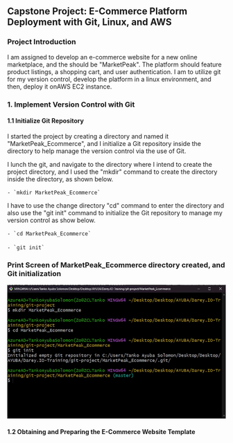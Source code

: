 ## Capstone Project: E-Commerce Platform Deployment with Git, Linux, and AWS

### Project Introduction
I am assigned to develop an e-commerce website for a new online marketplace, and the should be "MarketPeak". The platform should feature product listings, a shopping cart, and user authentication. I am to utilize git for my version control, develop the platform in a linux environment, and then, deploy it onAWS EC2 instance.

### 1. Implement Version Control with Git
#### 1.1 Initialize Git Repository
I started the project by creating a directory and named it "MarketPeak_Ecommerce", and I initialize a Git repository inside the directory to help manage the version control via the use of Git.

I lunch the git, and navigate to the directory where I intend to create the project directory, and I used the "mkdir" command to create the directory inside the directory, as shown below.

    - `mkdir MarketPeak_Ecommerce`

I have to use the change directory "cd" command to enter the directory and also use the "git init" command to initialize the Git repository to manage my version control as show below.

    - `cd MarketPeak_Ecommerce`

    - `git init`

### Print Screen of MarketPeak_Ecommerce directory created, and Git initialization

![mkdir, git init](./images/create_marketpeak_Ecommerce.jpg)

#### 1.2 Obtaining and Preparing the E-Commerce Website Template
